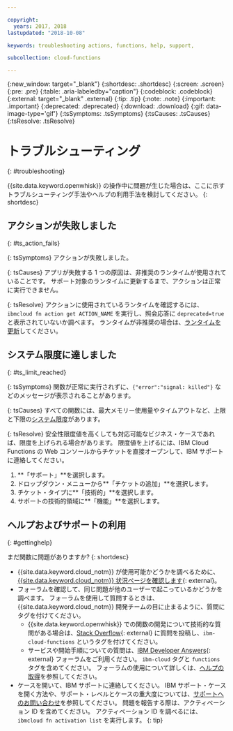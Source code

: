 ```yaml
---

copyright:
  years: 2017, 2018
lastupdated: "2018-10-08"

keywords: troubleshooting actions, functions, help, support,

subcollection: cloud-functions

---
```


{:new_window: target="_blank"}
{:shortdesc: .shortdesc}
{:screen: .screen}
{:pre: .pre}
{:table: .aria-labeledby="caption"}
{:codeblock: .codeblock}
{:external: target="_blank" .external}
{:tip: .tip}
{:note: .note}
{:important: .important}
{:deprecated: .deprecated}
{:download: .download}
{:gif: data-image-type='gif'}
{:tsSymptoms: .tsSymptoms}
{:tsCauses: .tsCauses}
{:tsResolve: .tsResolve}


# トラブルシューティング
{: #troubleshooting}

{{site.data.keyword.openwhisk}} の操作中に問題が生じた場合は、ここに示すトラブルシューティング手法やヘルプの利用手法を検討してください。
{: shortdesc}



## アクションが失敗しました
{: #ts_action_fails}

{: tsSymptoms}
アクションが失敗しました。

{: tsCauses}
アプリが失敗する 1 つの原因は、非推奨のランタイムが使用されていることです。 サポート対象のランタイムに更新するまで、アクションは正常に実行できません。

{: tsResolve}
アクションに使用されているランタイムを確認するには、`ibmcloud fn action get ACTION_NAME` を実行し、照会応答に `deprecated=true` と表示されていないか調べます。 ランタイムが非推奨の場合は、[ランタイムを更新](/docs/openwhisk?topic=cloud-functions-actions#actions_update)してください。



## システム限度に達しました
{: #ts_limit_reached}

{: tsSymptoms}
関数が正常に実行されずに、`{"error":"signal: killed"}` などのメッセージが表示されることがあります。

{: tsCauses}
すべての関数には、最大メモリー使用量やタイムアウトなど、上限と下限の[システム限度](/docs/openwhisk?topic=cloud-functions-limits#limits_syslimits)があります。

{: tsResolve}
安全性限度値を高くしても対応可能なビジネス・ケースであれば、限度を上げられる場合があります。 限度値を上げるには、IBM Cloud Functions の Web コンソールからチケットを直接オープンして、IBM サポートに連絡してください。

1. **「サポート」**を選択します。
2. ドロップダウン・メニューから**「チケットの追加」**を選択します。
3. チケット・タイプに**「技術的」**を選択します。
4. サポートの技術的領域に**「機能」**を選択します。



## ヘルプおよびサポートの利用
{: #gettinghelp}

まだ関数に問題がありますか?
{: shortdesc}

-   {{site.data.keyword.cloud_notm}} が使用可能かどうかを調べるために、[{{site.data.keyword.cloud_notm}} 状況ページを確認します](https://cloud.ibm.com/status?selected=status){: external}。
-   フォーラムを確認して、同じ問題が他のユーザーで起こっているかどうかを調べます。 フォーラムを使用して質問するときは、{{site.data.keyword.cloud_notm}} 開発チームの目に止まるように、質問にタグを付けてください。
    -   {{site.data.keyword.openwhisk}} での関数の開発について技術的な質問がある場合は、[Stack Overflow](https://stackoverflow.com/search?q=ibm-cloud-functions){: external} に質問を投稿し、`ibm-cloud-functions` というタグを付けてください。
    -   サービスや開始手順についての質問は、[IBM Developer Answers](https://developer.ibm.com/answers/topics/functions){: external} フォーラムをご利用ください。 `ibm-cloud` タグと `functions` タグを含めてください。
    フォーラムの使用について詳しくは、[ヘルプの取得](/docs/get-support?topic=get-support-getting-customer-support#using-avatar)を参照してください。
-   ケースを開いて、IBM サポートに連絡してください。 IBM サポート・ケースを開く方法や、サポート・レベルとケースの重大度については、[サポートへのお問い合わせ](/docs/get-support?topic=get-support-getting-customer-support)を参照してください。
問題を報告する際は、アクティベーション ID を含めてください。 アクティベーション ID を調べるには、`ibmcloud fn activation list` を実行します。
{: tip}

